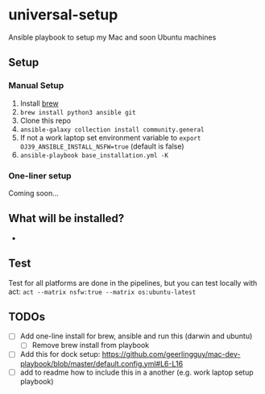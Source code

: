 # universal-setup

Ansible playbook to setup my Mac and soon Ubuntu machines

## Setup

### Manual Setup

1. Install [brew](https://brew.sh/)
2. `brew install python3 ansible git`
3. Clone this repo
4. `ansible-galaxy collection install community.general`
5. If not a work laptop set environment variable to `export OJ39_ANSIBLE_INSTALL_NSFW=true` (default is false)
6. `ansible-playbook base_installation.yml -K`

### One-liner setup

Coming soon…

## What will be installed?

-

## Test

Test for all platforms are done in the pipelines, but you can test locally with act:
`act --matrix nsfw:true --matrix os:ubuntu-latest`

## TODOs

- [ ] Add one-line install for brew, ansible and run this (darwin and ubuntu)
  - [ ] Remove brew install from playbook
- [ ] Add this for dock setup: <https://github.com/geerlingguy/mac-dev-playbook/blob/master/default.config.yml#L6-L16>
- [ ] add to readme how to include this in a another (e.g. work laptop setup playbook)
